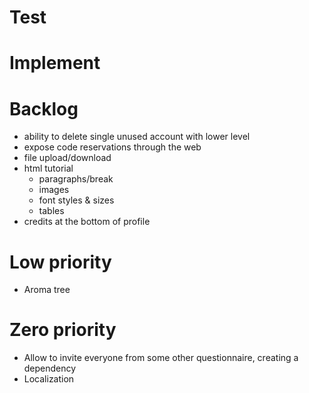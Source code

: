 # Test

# Implement

# Backlog
- ability to delete single unused account with lower level
- expose code reservations through the web
- file upload/download
- html tutorial
    - paragraphs/break
    - images
    - font styles & sizes
    - tables
- credits at the bottom of profile

# Low priority
- Aroma tree

# Zero priority
- Allow to invite everyone from some other questionnaire, creating a dependency
- Localization

